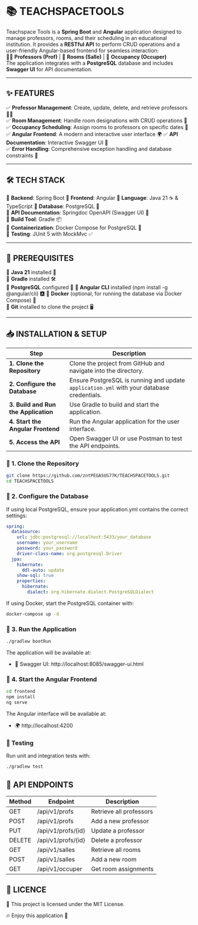 # 📚 TEACHSPACETOOLS  

Teachspace Tools is a **Spring Boot** and **Angular** application designed to manage professors, rooms, and their scheduling in an educational institution. It provides a **RESTful API** to perform CRUD operations and a user-friendly Angular-based frontend for seamless interaction:  
👨‍🏫 **Professors (Prof)** | 🏫 **Rooms (Salle)** | 📆 **Occupancy (Occuper)**  
The application integrates with a **PostgreSQL** database and includes **Swagger UI** for API documentation.

---

## ✨ FEATURES  

✅ **Professor Management**: Create, update, delete, and retrieve professors 👨‍🏫  
✅ **Room Management**: Handle room designations with CRUD operations 🏫  
✅ **Occupancy Scheduling**: Assign rooms to professors on specific dates 📅  
✅ **Angular Frontend**: A modern and interactive user interface 🌍
✅ **API Documentation**: Interactive Swagger UI 📜  
✅ **Error Handling**: Comprehensive exception handling and database constraints 🚦  

---

## 🛠️ TECH STACK  

🔹 **Backend**: Spring Boot
🔹 **Frontend**: Angular
🔹 **Language**: Java 21 ☕ & TypeScript
🔹 **Database**: PostgreSQL 🐘  
🔹 **API Documentation**: Springdoc OpenAPI (Swagger UI) 📄  
🔹 **Build Tool**: Gradle 📦  
🔹 **Containerization**: Docker Compose for PostgreSQL 🐳  
🔹 **Testing**: JUnit 5 with MockMvc ✅  

---

## 🚀 PREREQUISITES  

🔹 **Java 21** installed 📌  
🔹 **Gradle** installed 🛠️  
🔹 **PostgreSQL** configured 🐘
🔹 **Angular CLI** installed (npm install -g @angular/cli) 🅰️
🔹 **Docker** (optional, for running the database via Docker Compose) 🐳  
🔹 **Git** installed to clone the project 🖥️  

---

## 📥 INSTALLATION & SETUP  

| Step | Description |
|------|------------|
| **1. Clone the Repository** | Clone the project from GitHub and navigate into the directory. |
| **2. Configure the Database** | Ensure PostgreSQL is running and update `application.yml` with your database credentials. |
| **3. Build and Run the Application** | Use Gradle to build and start the application. |
| **4. Start the Angular Frontend** | Run the Angular application for the user interface. |
| **5. Access the API** | Open Swagger UI or use Postman to test the API endpoints. |

### 🔹 1. Clone the Repository  
```bash
git clone https://github.com/zntPEGASUS77K/TEACHSPACETOOLS.git
cd TEACHSPACETOOLS
```
### 🔹 2. Configure the Database
If using local PostgreSQL, ensure your application.yml contains the correct settings:
```yaml
spring:
  datasource:
    url: jdbc:postgresql://localhost:5433/your_database
    username: your_username
    password: your_password
    driver-class-name: org.postgresql.Driver
  jpa:
    hibernate:
      ddl-auto: update
    show-sql: true
    properties:
      hibernate:
        dialect: org.hibernate.dialect.PostgreSQLDialect
```

If using Docker, start the PostgreSQL container with:
```bash
docker-compose up -d
```

### 🔹 3. Run the Application
```bash
./gradlew bootRun
```
The application will be available at:
- 📌 Swagger UI: http://localhost:8085/swagger-ui.html

### 🔹 4. Start the Angular Frontend
```bash
cd frontend
npm install
ng serve
```
The Angular interface will be available at:
- 🌍 http://localhost:4200

### 🧪 Testing
Run unit and integration tests with:
```bash
./gradlew test
```

## 📌 API ENDPOINTS
| Method | Endpoint             | Description            |
|--------|-----------------------|------------------------|
| GET    | /api/v1/profs         | Retrieve all professors|
| POST   | /api/v1/profs         | Add a new professor    |
| PUT    | /api/v1/profs/{id}    | Update a professor     |
| DELETE | /api/v1/profs/{id}    | Delete a professor     |
| GET    | /api/v1/salles        | Retrieve all rooms     |
| POST   | /api/v1/salles        | Add a new room         |
| GET    | /api/v1/occuper       | Get room assignments   |

## 📜 LICENCE
📄 This project is licensed under the MIT License.

🔥 Enjoy this application 🚀
